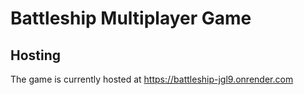 # Battleship Multiplayer Game

## Hosting
The game is currently hosted at https://battleship-jgl9.onrender.com
